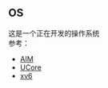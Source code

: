 ## OS 
这是一个正在开发的操作系统  
参考：

- [AIM](https://github.com/davidgao/AIMv6)
- [UCore](https://github.com/chyyuu/ucore_os_lab)
- [xv6](https://github.com/mit-pdos/xv6-public)

